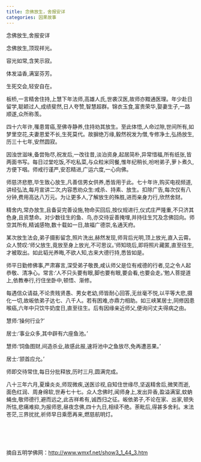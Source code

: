 ```yaml
---
title: 念佛放生，舍报安详
categories: 因果故事
---
```



	   
念佛放生,舍报安详

念佛放生,顶现祥光。

容光如常,含笑示寂。

体发溢香,满室芬芳。

生死交会,轻安自在。

板桥,一言精舍住持,上慧下年法师,高雄人氏,世袭汉医,故师亦黯通医理。年少赴日留学,聪颖过人,成绩斐然,日人夸赞,智慧超群。锦衣玉食,富贵荣华,娶妻生子,一路顺遂,众所称羡。

四十六年许,罹患胃癌,至佛寺静养,住持劝其放生。至此体悟,人命过隙,世间所有,如梦里空花,夫妻恩爱不长,生死莫代。故摒绝万缘,毅然祝发为僧,专修净土,弘扬放生,历三十七年,安然圆寂。

因浊世滋味,备尝殆尽,祝发后,一改往昔,淡泊资身,起居简朴,异常惜福,所有纸张,皆两面书写。每日过堂吃饭,不吃私菜,与众粒米同餐,惟年纪稍长,吩咐弟子,萝卜煮久,方便下咽。师戒行谨严,安忍精进,广运六度,一心向佛。

师慈济悲愍,毕生致心放生,凡善信男女供养,悉皆用于此。七十年许,购买电视频道,讲经弘法,每月宣讲二次,内容悉劝众生:戒杀、持素、放生。扣除广告,每次仅有八分钟,费用高达八万元。为让更多人,了解放生的殊胜,进而亲身力行,欣然舍财。

精舍内,常办放生,且备妥完善设施,物命买回后,按仪规进行,仪式庄严隆重,不只济其色身,且资慧命。对少数往生的鱼、鸟,亦交待妥善掩埋,并持往生咒及念佛回向。师空其所有,精诚感物,数十载如一日,故福广德崇,名通天府。

某次放生法会,弟子摄影留念,照片洗出,赫然发现,师背后光明,顶上放光,直入云霄。众人赞叹:‘师父放生,竟放至身上放光,不可思议。’师知晓后,即将照片藏匿,直至往生,才被取出。如此韬光养晦,不欲人知,古来大德行持,悉皆如是。

师平日勤修佛事,严肃寡言,深受弟子敬畏,咸认师父是位有戒德的行者,见之令人起恭敬、清净心。常言:‘人不只头要有眼,脚也要有眼,要会看,也要会走。’勉人菩提道上,依教奉行,行住坐卧中,顿悟、渐修。

每遇信众请益,不论贵贱贤愚、男女老幼,师皆耐心回答,无丝毫不悦,以平等大悲,摄化一切,故皈依弟子达七、八千人。若有困难,亦鼎力相助。如三峡某居士,同修因患喉癌,六年中只饮牛奶度日,直至往生。后有因缘亲近师父,便询问丈夫得病之由。

慧师:‘操何行业?’

居士:‘事业众多,其中辟有六座鱼池。’

慧师:‘饲鱼图财,间造杀业,故感此报,速将池中之鱼放尽,免再遭恶果。’

居士:‘颔首应允。’

师即交待常住,每日分批释放,历时三月,圆满完成。

八十三年六月,夏燥炎炎,师现微疾,送医诊视,自知住世缘尽,坚返精舍后,微笑而逝,面色红润、周身绵软,世寿七十七。众人念佛时,闻师身上,发出异香,盈溢满室,蚊蚋蝇虫,敬师德行,避而远之,此吉祥希有,诚西归之征。皈依弟子,不论在家、出家,顿失所怙,悲痛难抑,为报师恩,昼夜念佛,四十九日,相续不绝。荼毗后,得甚多舍利。末法苍茫,三界扰扰,祈师早日乘愿再来,燃慈航明灯。

　 　
　

　 　

摘自五明学佛网：http://www.wmxf.net/show3_1_44_3.htm